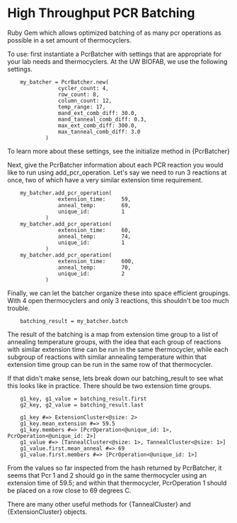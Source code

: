 # High Throughput PCR Batching
Ruby Gem which allows optimized batching of as many pcr operations as possible in a set amount of thermocyclers.

To use: first instantiate a PcrBatcher with settings that are appropriate for your lab needs and thermocyclers. At the UW BIOFAB, we use the following settings.

```
	my_batcher = PcrBatcher.new(
				cycler_count: 4,
	            row_count: 8,
	            column_count: 12,
	            temp_range: 17,
	            mand_ext_comb_diff: 30.0,
	            mand_tanneal_comb_diff: 0.3,
	            max_ext_comb_diff: 300.0,
	            max_tanneal_comb_diff: 3.0
            )
```

To learn more about these settings, see the initialize method in {PcrBatcher}

Next, give the PcrBatcher information about each PCR reaction you would like to run using add_pcr_operation. Let's say we need to run 3 reactions at once, two of which have a very similar extension time requirement.

```
	my_batcher.add_pcr_operation(
				extension_time:     59,
                anneal_temp:        69,
                unique_id:          1
            )
    my_batcher.add_pcr_operation(
				extension_time:     60,
		        anneal_temp:        74,
		        unique_id:          1
		    )
    my_batcher.add_pcr_operation(
				extension_time:     600,
                anneal_temp:        70,
                unique_id:          2
            )
```

Finally, we can let the batcher organize these into space efficient groupings. With 4 open thermocyclers and only 3 reactions, this shouldn't be too much trouble.

```
	batching_result = my_batcher.batch
```


The result of the batching is a map from extension time group to a list of annealing temperature groups, with the idea that each group of reactions with similar extension time can be run in the same thermocycler, while each subgroup of reactions with similar annealing temperature within that extension time group can be run in the same row of that thermocycler.

If that didn't make sense, lets break down our batching_result to see what this looks like in practice. There should be two extension time groups.

```
	g1_key, g1_value = batching_result.first
	g2_key, g2_value = batching_result.last

	g1_key #=> ExtensionCluster<@size: 2>
	g1_key.mean_extension #=> 59.5
	g1_key.members #=> [PcrOperation<@unique_id: 1>, PcrOperation<@unique_id: 2>]
	g1_value #=> [TannealCluster<@size: 1>, TannealCluster<@size: 1>]
	g1_value.first.mean_anneal #=> 69
	g1_value.first.members #=> [PcrOperation<@unique_id: 1>]
```

From the values so far inspected from the hash returned by PcrBatcher, it seems that Pcr 1 and 2 should go in the same thermocycler using an extension time of 59.5; and within that thermocycler, PcrOperation 1 should be placed on a row close to 69 degrees C.

There are many other useful methods for {TannealCluster} and {ExtensionCluster} objects.